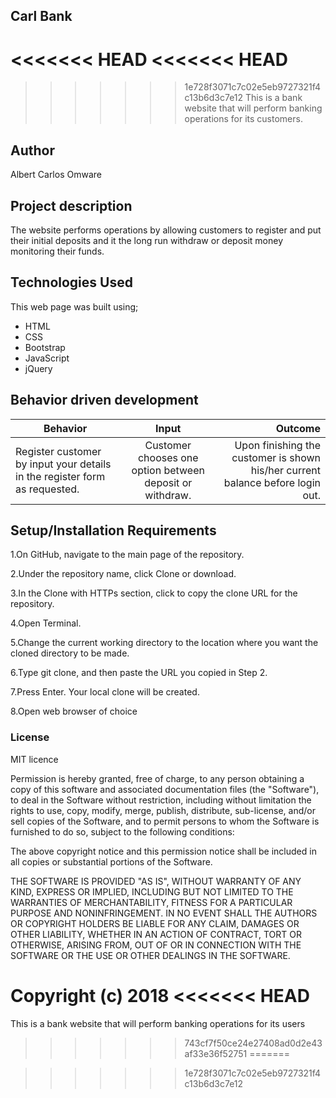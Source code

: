 ## Carl  Bank
<<<<<<< HEAD
<<<<<<< HEAD
=======
>>>>>>> 1e728f3071c7c02e5eb9727321f4c13b6d3c7e12
This is a bank website that will perform banking operations for its customers.

## Author
Albert Carlos Omware

## Project description
The website performs operations by allowing customers to register and put their initial deposits and it the long run withdraw or deposit money monitoring their funds.

## Technologies Used

This web page was built using;

* HTML
* CSS
* Bootstrap
* JavaScript
* jQuery

## Behavior driven development

| Behavior        | Input           | Outcome  |
| ------------- |:-------------:| -----:|
| Register customer by input your details in the register form as requested.  | Customer chooses one option between deposit or withdraw. | Upon finishing the customer is shown his/her current balance before login out. |

## Setup/Installation Requirements

1.On GitHub, navigate to the main page of the repository.

2.Under the repository name, click Clone or download.

3.In the Clone with HTTPs section, click  to copy the clone URL for the repository.

4.Open Terminal.

5.Change the current working directory to the location where you want the cloned directory to be made.

6.Type git clone, and then paste the URL you copied in Step 2.

7.Press Enter. Your local clone will be created.

8.Open web browser of choice

### License

MIT licence

Permission is hereby granted, free of charge, to any person obtaining a copy of this software and associated documentation files (the "Software"), to deal in the Software without restriction, including without limitation the rights to use, copy, modify, merge, publish, distribute, sub-license, and/or sell copies of the Software, and to permit persons to whom the Software is furnished to do so, subject to the following conditions:

The above copyright notice and this permission notice shall be included in all copies or substantial portions of the Software.

THE SOFTWARE IS PROVIDED "AS IS", WITHOUT WARRANTY OF ANY KIND, EXPRESS OR IMPLIED, INCLUDING BUT NOT LIMITED TO THE WARRANTIES OF MERCHANTABILITY, FITNESS FOR A PARTICULAR PURPOSE AND NONINFRINGEMENT. IN NO EVENT SHALL THE AUTHORS OR COPYRIGHT HOLDERS BE LIABLE FOR ANY CLAIM, DAMAGES OR OTHER LIABILITY, WHETHER IN AN ACTION OF CONTRACT, TORT OR OTHERWISE, ARISING FROM, OUT OF OR IN CONNECTION WITH THE SOFTWARE OR THE USE OR OTHER DEALINGS IN THE SOFTWARE.

Copyright (c) 2018
<<<<<<< HEAD
=======
This is a bank website that will perform banking operations for its users
>>>>>>> 743cf7f50ce24e27408ad0d2e43af33e36f52751
=======

>>>>>>> 1e728f3071c7c02e5eb9727321f4c13b6d3c7e12
